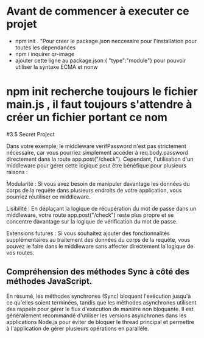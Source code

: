 # Avant de commencer à executer ce projet 
- npm init .  "Pour creer le package.json neccesaire pour l'installation pour toutes les dependances 
- npm i inquirer qr-image 
- ajouter cette ligne au package.json { "type":"module"} pour pouvoir utiliser la syntaxe ECMA et nonw


# npm init recherche toujours le fichier main.js , il faut toujours s'attendre à créer un fichier portant ce nom 

<!-- tips: trouver ces propres analogies pour bien comprendre les choses  -->

#3.5 Secret Project

Dans votre exemple, le middleware verifPassword n'est pas strictement nécessaire, car vous pourriez simplement accéder à req.body.password directement dans la route app.post("/check"). Cependant, l'utilisation d'un middleware pour gérer cette logique peut être bénéfique pour plusieurs raisons :

Modularité : Si vous avez besoin de manipuler davantage les données du corps de la requête dans plusieurs endroits de votre application, vous pourriez réutiliser ce middleware.

Lisibilité : En déplaçant la logique de récupération du mot de passe dans un middleware, votre route app.post("/check") reste plus propre et se concentre davantage sur la logique de vérification du mot de passe.

Extensions futures : Si vous souhaitez ajouter des fonctionnalités supplémentaires au traitement des données du corps de la requête, vous pouvez le faire dans le middleware sans affecter directement la logique de vos routes.


## Compréhension des méthodes Sync à côté des méthodes JavaScript.

En résumé, les méthodes synchrones (Sync) bloquent l'exécution jusqu'à ce qu'elles soient terminées, tandis que les méthodes asynchrones utilisent des rappels pour gérer le flux d'exécution de manière non bloquante. Il est généralement recommandé d'utiliser les versions asynchrones dans les applications Node.js pour éviter de bloquer le thread principal et permettre à l'application de gérer plusieurs opérations en parallèle.